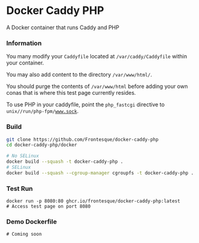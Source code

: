 # Docker Caddy PHP
A Docker container that runs Caddy and PHP

### Information
You many modify your <code>Caddyfile</code> located at <code>/var/caddy/Caddyfile</code> within your container.

You may also add content to the directory <code>/var/www/html/</code>.

You should purge the contents of <code>/var/www/html</code> before adding your own conas that is where this test page currently resides.

To use PHP in your caddyfile, point the <code>php_fastcgi</code> directive to <code>unix//run/php-fpm/www.sock</code>.

###   Build
```bash
git clone https://github.com/Frontesque/docker-caddy-php
cd docker-caddy-php/docker

# No SELinux
docker build --squash -t docker-caddy-php .
# SELinux
docker build --squash --cgroup-manager cgroupfs -t docker-caddy-php .
```

### Test Run
```
docker run -p 8080:80 ghcr.io/frontesque/docker-caddy-php:latest
# Access test page on port 8080
```

### Demo Dockerfile
```
# Coming soon
```
